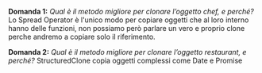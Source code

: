 **Domanda 1:**
_Qual è il metodo migliore per clonare l’oggetto chef, e perché?_
Lo Spread Operator è l'unico modo per copiare oggetti che al loro interno hanno delle funzioni, non possiamo però parlare un vero e proprio clone perche andremo a copiare solo il riferimento.

**Domanda 2:**
_Qual è il metodo migliore per clonare l’oggetto restaurant, e perché?_
StructuredClone copia oggetti complessi come Date e Promise
